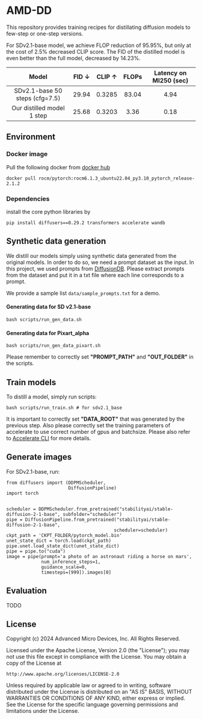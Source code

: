 # AMD-DD
This repository provides training recipes for distillating diffusion models to few-step or one-step versions. 

For SDv2.1-base model, we achieve FLOP reduction of 95.95%, but only at the cost of 2.5% decreased CLIP score. The FID of the distilled model is even better than the full model, decreased by 14.23%.

| Model    | FID &darr; | CLIP &uarr; |FLOPs| Latency on MI250 (sec)
| :---: | :---: | :---: | :---: | :---:
| SDv2.1-base 50 steps (cfg=7.5) | 29.94   | 0.3285 |83.04 | 4.94
| Our distilled model 1 step | 25.68     | 0.3203|3.36 | 0.18

## Environment

### Docker image
Pull the following docker from [docker hub](https://hub.docker.com/r/rocm/pytorch)

``` 
docker pull rocm/pytorch:rocm6.1.3_ubuntu22.04_py3.10_pytorch_release-2.1.2 
```

### Dependencies
install the core python libraries by

```
pip install diffusers==0.29.2 transformers accelerate wandb
```

## Synthetic data generation

We distill our models simply using synthetic data generated from the original models. In order to do so, we need a prompt dataset as the input. In this project, we used prompts from [DiffusionDB](https://huggingface.co/datasets/poloclub/diffusiondb). Please extract prompts from the dataset and put it in a txt file where each line corresponds to a prompt. 

We provide a sample list ```data/sample_prompts.txt``` for a demo.

#### Generating data for SD v2.1-base
```
bash scripts/run_gen_data.sh
```

#### Generating data for Pixart_alpha
```
bash scripts/run_gen_data_pixart.sh
```

Please remember to correctly set **"PROMPT_PATH"** and **"OUT_FOLDER"** in the scripts.


## Train models
To distill a model, simply run scripts:
```
bash scripts/run_train.sh # for sdv2.1_base
```


It is important to correctly set **"DATA_ROOT"** that was generated by the previous step. Also please correctly set the training parameters of accelerate to use correct number of gpus and batchsize. Please also refer to [Accelerate CLI](https://huggingface.co/docs/accelerate/en/package_reference/cli) for more details.

## Generate images
For SDv2.1-base, run:
```
from diffusers import (DDPMScheduler,
                       DiffusionPipeline)
import torch


scheduler = DDPMScheduler.from_pretrained("stabilityai/stable-diffusion-2-1-base", subfolder="scheduler")
pipe = DiffusionPipeline.from_pretrained("stabilityai/stable-diffusion-2-1-base",
                                        scheduler=scheduler)
ckpt_path = 'CKPT_FOLDER/pytorch_model.bin'
unet_state_dict = torch.load(ckpt_path)
pipe.unet.load_state_dict(unet_state_dict)
pipe = pipe.to("cuda")
image = pipe(prompt='a photo of an astronaut riding a horse on mars',
             num_inference_steps=1,
             guidance_scale=0,
             timesteps=[999]).images[0]

```

## Evaluation
TODO

## License

Copyright (c) 2024 Advanced Micro Devices, Inc. All Rights Reserved.

Licensed under the Apache License, Version 2.0 (the "License");
you may not use this file except in compliance with the License.
You may obtain a copy of the License at

    http://www.apache.org/licenses/LICENSE-2.0

Unless required by applicable law or agreed to in writing, software
distributed under the License is distributed on an "AS IS" BASIS,
WITHOUT WARRANTIES OR CONDITIONS OF ANY KIND, either express or implied.
See the License for the specific language governing permissions and
limitations under the License.